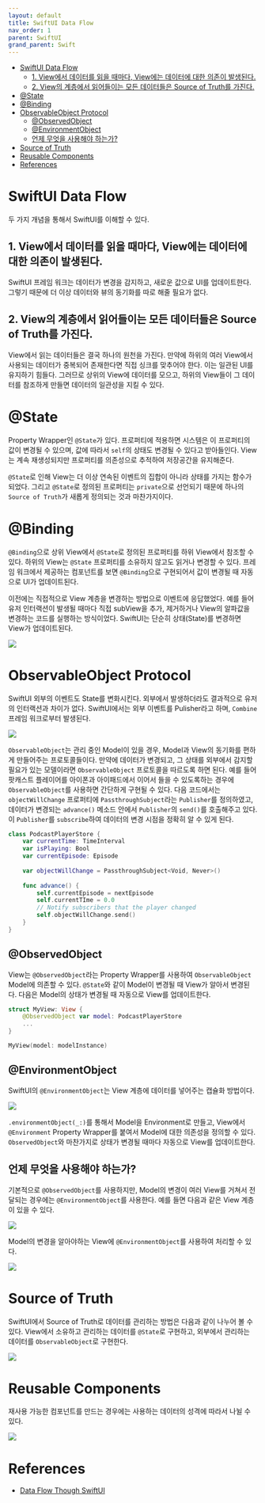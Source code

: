 ```yaml
---
layout: default
title: SwiftUI Data Flow
nav_order: 1
parent: SwiftUI
grand_parent: Swift
---
```


* [SwiftUI Data Flow](#swiftui-data-flow)
  * [1. View에서 데이터를 읽을 때마다, View에는 데이터에 대한 의존이 발생된다.](#1-view에서-데이터를-읽을-때마다-view에는-데이터에-대한-의존이-발생된다)
  * [2. View의 계층에서 읽어들이는 모든 데이터들은 Source of Truth를 가진다.](#2-view의-계층에서-읽어들이는-모든-데이터들은-source-of-truth를-가진다)
* [@State](#state)
* [@Binding](#binding)
* [ObservableObject Protocol](#observableobject-protocol)
  * [@ObservedObject](#observedobject)
  * [@EnvironmentObject](#environmentobject)
  * [언제 무엇을 사용해야 하는가?](#언제-무엇을-사용해야-하는가)
* [Source of Truth](#source-of-truth)
* [Reusable Components](#reusable-components)
* [References](#references)

# SwiftUI Data Flow

두 가지 개념을 통해서 SwiftUI를 이해할 수 있다.  

## 1. View에서 데이터를 읽을 때마다, View에는 데이터에 대한 의존이 발생된다.

SwiftUI 프레임 워크는 데이터가 변경을 감지하고, 새로운 값으로 UI를 업데이트한다. 그렇기 때문에 더 이상 데이터와 뷰의 동기화를 따로 해줄 필요가 없다.  

## 2. View의 계층에서 읽어들이는 모든 데이터들은 Source of Truth를 가진다.

View에서 읽는 데이터들은 결국 하나의 원천을 가진다. 만약에 하위의 여러 View에서 사용되는 데이터가 중복되어 존재한다면 직접 싱크를 맞추어야 한다. 이는 일관된 UI를 유지하기 힘들다. 그러므로 상위의 View에 데이터를 모으고, 하위의 View들이 그 데이터를 참조하게 만들면 데이터의 일관성을 지킬 수 있다.  

# @State

Property Wrapper인 `@State`가 있다. 프로퍼티에 적용하면 시스템은 이 프로퍼티의 값이 변경될 수 있으며, 값에 따라서 `self`의 상태도 변경될 수 있다고 받아들인다. View는 계속 재생성되지만 프로퍼티를 의존성으로 추적하여 저장공간을 유지해준다.  

`@State`로 인해 View는 더 이상 연속된 이벤트의 집합이 아니라 상태를 가지는 함수가 되었다. 그리고 `@State`로 정의된 프로퍼티는 `private`으로 선언되기 때문에 하나의 `Source of Truth`가 새롭게 정의되는 것과 마찬가지이다.  

# @Binding

`@Binding`으로 상위 View에서 `@State`로 정의된 프로퍼티를 하위 View에서 참조할 수 있다. 하위의 View는 `@State` 프로퍼티를 소유하지 않고도 읽거나 변경할 수 있다. 프레임 워크에서 제공하는 컴포넌트를 보면 `@Binding`으로 구현되어서 값이 변경될 때 자동으로 UI가 업데이트된다.  

이전에는 직접적으로 View 계층을 변경하는 방법으로 이벤트에 응답했었다. 예를 들어 유저 인터랙션이 발생될 때마다 직접 subView을 추가, 제거하거나 View의 알파값을 변경하는 코드를 실행하는 방식이었다. SwiftUI는 단순히 상태(State)를 변경하면 View가 업데이트된다. 

![](../../src/projects/gridot/dataFlow.png)  

# ObservableObject Protocol

SwiftUI 외부의 이벤트도 State를 변화시킨다. 외부에서 발생하더라도 결과적으로 유저의 인터랙션과 차이가 없다. SwiftUI에서는 외부 이벤트를 Pulisher라고 하며, `Combine` 프레임 워크로부터 발생된다.  

![](../../src/projects/gridot/publisher.png)  

`ObservableObject`는 관리 중인 Model이 있을 경우, Model과 View의 동기화를 편하게 만들어주는 프로토콜들이다. 만약에 데이터가 변경되고, 그 상태를 외부에서 감지할 필요가 있는 모델이라면 `ObservableObject` 프로토콜을 따르도록 하면 된다. 예를 들어 팟캐스트 플레이어를 아이폰과 아이패드에서 이어서 들을 수 있도록하는 경우에 `ObservableObject`를 사용하면 간단하게 구현될 수 있다. 다음 코드에서는 `objectWillChange` 프로퍼티에 `PassthroughSubject`라는 `Publisher`를 정의하였고, 데이터가 변경되는 `advance()` 메소드 안에서 `Publisher`의 `send()`를 호출해주고 있다. 이 `Publisher`를 `subscribe`하여 데이터의 변경 시점을 정확히 알 수 있게 된다.  

```swift
class PodcastPlayerStore {
    var currentTime: TimeInterval
    var isPlaying: Bool
    var currentEpisode: Episode
    
    var objectWillChange = PassthroughSubject<Void, Never>()
    
    func advance() {
        self.currentEpisode = nextEpisode
        self.currentTIme = 0.0
        // Notify subscribers that the player changed
        self.objectWillChange.send()
    }
}
```

## @ObservedObject

View는 `@ObservedObject`라는 Property Wrapper를 사용하여 `ObservableObject` Model에 의존할 수 있다. `@State`와 같이 Model이 변경될 때 View가 알아서 변경된다. 다음은 Model의 상태가 변경될 때 자동으로 View를 업데이트한다.  

```swift
struct MyView: View {
    @ObservedObject var model: PodcastPlayerStore
    ...
}

MyView(model: modelInstance)
```

## @EnvironmentObject

SwiftUI의 `@EnvironmentObject`는 View 계층에 데이터를 넣어주는 캡슐화 방법이다.  

![](../../src/projects/gridot/environmentObject.png)  

`.environmentObject(_:)`를 통해서 Model을 Environment로 만들고, View에서 `@Environment` Property Wrapper를 붙여서 Model에 대한 의존성을 정의할 수 있다. `ObservedObject`와 마찬가지로 상태가 변경될 때마다 자동으로 View를 업데이트한다.  

## 언제 무엇을 사용해야 하는가?  

기본적으로 `@ObservedObject`를 사용하지만, Model의 변경이 여러 View를 거쳐서 전달되는 경우에는 `@EnvironmentObject`를 사용한다. 예를 들면 다음과 같은 View 계층이 있을 수 있다.  

![](../../src/projects/gridot/views_01.png)  

Model의 변경을 알아야하는 View에 `@EnvironmentObject`를 사용하여 처리할 수 있다.  

![](../../src/projects/gridot/views_02.png)  


# Source of Truth

SwiftUI에서 Source of Truth로 데이터를 관리하는 방법은 다음과 같이 나누어 볼 수 있다. View에서 소유하고 관리하는 데이터를 `@State`로 구현하고, 외부에서 관리하는 데이터를 `ObservableObject`로 구현한다.  

![](../../src/projects/gridot/sourceOfTruth.png)  


# Reusable Components

재사용 가능한 컴포넌트를 만드는 경우에는 사용하는 데이터의 성격에 따라서 나뉠 수 있다.  

![](../../src/projects/gridot/reusableComponents.png)  

# References

- [Data Flow Though SwiftUI](https://wlaxhrl.tistory.com/91)  


